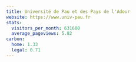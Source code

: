 ```yaml
---
title: Université de Pau et des Pays de l'Adour
website: https://www.univ-pau.fr
stats:
  visitors_per_month: 631600
  average_pageviews: 5.82
carbon:
  home: 1.33
  legal: 0.71
---
```

